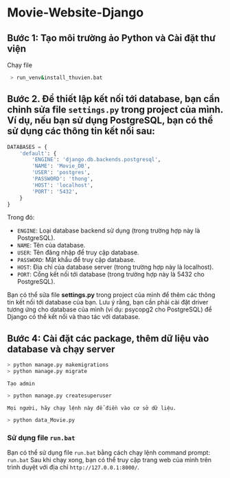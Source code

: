 # Movie-Website-Django

## Bước 1: Tạo môi trường ảo Python và Cài đặt thư viện

Chạy file
```bash
 > run_venv&install_thuvien.bat
 ```
## Bước 2. Để thiết lập kết nối tới database, bạn cần chỉnh sửa file `settings.py` trong project của mình. Ví dụ, nếu bạn sử dụng PostgreSQL, bạn có thể sử dụng các thông tin kết nối sau:

```python
DATABASES = {
    'default': {
        'ENGINE': 'django.db.backends.postgresql',
        'NAME': 'Movie_DB',                      
        'USER': 'postgres',
        'PASSWORD': 'thong',
        'HOST': 'localhost',
        'PORT': '5432',
    }
}
```
Trong đó:

- `ENGINE`: Loại database backend sử dụng (trong trường hợp này là PostgreSQL).
- `NAME`: Tên của database.
- `USER`: Tên đăng nhập để truy cập database.
- `PASSWORD`: Mật khẩu để truy cập database.
- `HOST`: Địa chỉ của database server (trong trường hợp này là localhost).
- `PORT`: Cổng kết nối tới database (trong trường hợp này là 5432 cho PostgreSQL).

Bạn có thể sửa file **settings.py** trong project của mình để thêm các thông tin kết nối tới database của bạn. Lưu ý rằng, bạn cần phải cài đặt driver tương ứng cho database của mình (ví dụ: psycopg2 cho PostgreSQL) để Django có thể kết nối và thao tác với database.

## Bước 4: Cài đặt các package, thêm dữ liệu vào database và chạy server
```bash
> python manage.py makemigrations
> python manage.py migrate
```

`Tạo admin`
```bash
> python manage.py createsuperuser
```

`Mọi người, hãy chạy lệnh này để điền vào cơ sở dữ liệu.`
```bash
> python data_Movie.py
```

### Sử dụng file `run.bat`

Bạn có thể sử dụng file `run.bat` bằng cách chạy lệnh command prompt:
`run.bat`
Sau khi chạy xong, bạn có thể truy cập trang web của mình trên trình duyệt với địa chỉ `http://127.0.0.1:8000/`.
